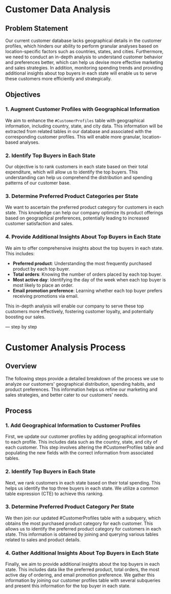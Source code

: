 # Customer Data Analysis

## Problem Statement
Our current customer database lacks geographical details in the customer profiles, which hinders our ability to perform granular analyses based on location-specific factors such as countries, states, and cities. Furthermore, we need to conduct an in-depth analysis to understand customer behavior and preferences better, which can help us devise more effective marketing and sales strategies. In addition, monitoring spending trends and providing additional insights about top buyers in each state will enable us to serve these customers more efficiently and strategically.

## Objectives

### 1. Augment Customer Profiles with Geographical Information
We aim to enhance the `#CustomerProfiles` table with geographical information, including country, state, and city data. This information will be extracted from related tables in our database and associated with the corresponding customer profiles. This will enable more granular, location-based analyses.

### 2. Identify Top Buyers in Each State
Our objective is to rank customers in each state based on their total expenditure, which will allow us to identify the top buyers. This understanding can help us comprehend the distribution and spending patterns of our customer base.

### 3. Determine Preferred Product Categories per State
We want to ascertain the preferred product category for customers in each state. This knowledge can help our company optimize its product offerings based on geographical preferences, potentially leading to increased customer satisfaction and sales.


### 4. Provide Additional Insights About Top Buyers in Each State
We aim to offer comprehensive insights about the top buyers in each state. This includes:

- **Preferred product**: Understanding the most frequently purchased product by each top buyer.
- **Total orders**: Knowing the number of orders placed by each top buyer.
- **Most active day**: Identifying the day of the week when each top buyer is most likely to place an order.
- **Email promotion preference**: Learning whether each top buyer prefers receiving promotions via email.

This in-depth analysis will enable our company to serve these top customers more effectively, fostering customer loyalty, and potentially boosting our sales.



— step by step

# Customer Analysis Process

## Overview
The following steps provide a detailed breakdown of the process we use to analyze our customers' geographical distribution, spending habits, and product preferences. This information helps us refine our marketing and sales strategies, and better cater to our customers' needs.

## Process

### 1. Add Geographical Information to Customer Profiles
First, we update our customer profiles by adding geographical information to each profile. This includes data such as the country, state, and city of each customer. This step involves altering the #CustomerProfiles table and populating the new fields with the correct information from associated tables.

### 2. Identify Top Buyers in Each State
Next, we rank customers in each state based on their total spending. This helps us identify the top three buyers in each state. We utilize a common table expression (CTE) to achieve this ranking.

### 3. Determine Preferred Product Category Per State
We then join our updated #CustomerProfiles table with a subquery, which obtains the most purchased product category for each customer. This allows us to identify the preferred product category for customers in each state. This information is obtained by joining and querying various tables related to sales and product details.

### 4. Gather Additional Insights About Top Buyers in Each State
Finally, we aim to provide additional insights about the top buyers in each state. This includes data like the preferred product, total orders, the most active day of ordering, and email promotion preference. We gather this information by joining our customer profiles table with several subqueries and present this information for the top buyer in each state. 

